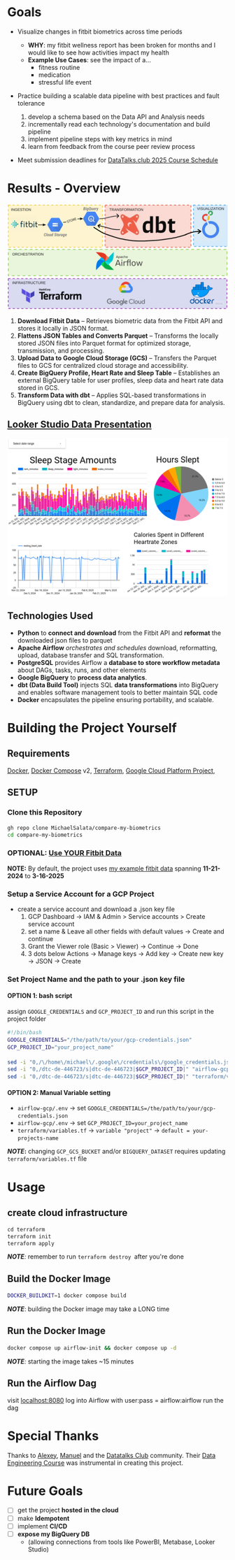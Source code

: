 # Goals
- Visualize changes in fitbit biometrics across time periods
	- **WHY**: my fitbit wellness report has been broken for months and I would like to see how activities impact my health
	- **Example Use Cases**: see the impact of a...
		- fitness routine
		- medication
		- stressful life event
- Practice building a scalable data pipeline with best practices and fault tolerance
	1. develop a schema based on the Data API and Analysis needs
	2. incrementally read each technology's documentation and build pipeline
	3. implement pipeline steps with key metrics in mind
	4. learn from feedback from the course peer review process

- Meet submission deadlines for [DataTalks.club 2025 Course Schedule](https://courses.datatalks.club/de-zoomcamp-2025/)

# Results - Overview
![Data Pipeline visualized](https://github.com/MichaelSalata/compare-my-biometrics/blob/main/imgs/orchestration_visualized.png)

1. **Download Fitbit Data** – Retrieves biometric data from the Fitbit API and stores it locally in JSON format.
2. **Flattens JSON Tables and Converts Parquet** – Transforms the locally stored JSON files into Parquet format for optimized storage, transmission, and processing.
3. **Upload Data to Google Cloud Storage (GCS)** – Transfers the Parquet files to GCS for centralized cloud storage and accessibility.
4. **Create BigQuery Profile, Heart Rate and Sleep Table** – Establishes an external BigQuery table for user profiles, sleep data and heart rate data stored in GCS.
5. **Transform Data with dbt** – Applies SQL-based transformations in BigQuery using dbt to clean, standardize, and prepare data for analysis.

## [Looker Studio Data Presentation](https://lookerstudio.google.com/reporting/62d48d66-0361-4d53-9927-ed9a604cafd9/page/30qCF)
![Looker Studio Preview](https://github.com/MichaelSalata/compare-my-biometrics/blob/main/imgs/Screenshot%20from%202025-03-24%2020-08-14.png)

## Technologies Used
- **Python** to **connect and download** from the Fitbit API and **reformat** the downloaded json files to parquet
- **Apache Airflow** *orchestrates and schedules* download, reformatting, upload, database transfer and SQL transformation.
- **PostgreSQL** provides Airflow a **database to store workflow metadata** about DAGs, tasks, runs, and other elements
- **Google BigQuery** to **process data analytics**.
- **dbt (Data Build Tool)** injects SQL **data transformations** into BigQuery and enables software management tools to better maintain SQL code 
- **Docker** encapsulates the pipeline ensuring portability, and scalable.

# Building the Project Yourself
## Requirements
[Docker](https://docs.docker.com/get-docker/),  [Docker Compose](https://docs.docker.com/compose/install/) v2,  [Terraform](https://developer.hashicorp.com/terraform/install?product_intent=terraform),  [Google Cloud Platform Project](https://console.cloud.google.com/),  

## SETUP
### Clone this Repository
```bash
gh repo clone MichaelSalata/compare-my-biometrics
cd compare-my-biometrics
```

### OPTIONAL: [Use YOUR Fitbit Data](https://github.com/MichaelSalata/compare-my-biometrics/blob/main/Include-Your-Fitbit-Data.md)
**NOTE:** By default, the project uses [my example fitbit data](https://github.com/MichaelSalata/compare-my-biometrics/tree/main/airflow-gcp/example_data)  spanning **11-21-2024**  to  **3-16-2025**

### Setup a Service Account for a GCP Project 
- create a service account and download a .json key file
	1. GCP Dashboard -> IAM & Admin > Service accounts > Create service account
	2. set a name & Leave all other fields with default values -> Create and continue
	3. Grant the Viewer role (Basic > Viewer) -> Continue -> Done
	4. 3 dots below Actions -> Manage keys -> Add key -> Create new key -> JSON -> Create

### Set **Project Name** and the **path to your  .json key file**
#### OPTION 1: bash script
assign `GOOGLE_CREDENTIALS` and `GCP_PROJECT_ID`  and run this script in the project folder
```bash
#!/bin/bash
GOOGLE_CREDENTIALS="/the/path/to/your/gcp-credentials.json"
GCP_PROJECT_ID="your_project_name"

sed -i "0,/\/home\/michael\/.google\/credentials\/google_credentials.json/s|/home/michael/.google/credentials/google_credentials.json|$GOOGLE_CREDENTIALS|" "airflow-gcp/.env"
sed -i "0,/dtc-de-446723/s|dtc-de-446723|$GCP_PROJECT_ID|" "airflow-gcp/.env"
sed -i "0,/dtc-de-446723/s|dtc-de-446723|$GCP_PROJECT_ID|" "terraform/variables.tf"
```
#### OPTION 2: Manual Variable setting
- `airflow-gcp/.env` -> set `GOOGLE_CREDENTIALS=/the/path/to/your/gcp-credentials.json` 
- `airflow-gcp/.env` -> set `GCP_PROJECT_ID=your_project_name`
- `terraform/variables.tf` -> `variable "project"` -> `default = your-projects-name`

***NOTE*:** changing `GCP_GCS_BUCKET` and/or `BIGQUERY_DATASET` requires updating `terraform/variables.tf` file

# Usage
## create cloud infrastructure
```
cd terraform
terraform init
terraform apply
```
***NOTE**:* remember to run `terraform destroy `after you're done
## Build the Docker Image
```bash
DOCKER_BUILDKIT=1 docker compose build
```
***NOTE***: building the Docker image may take a LONG time
## Run the Docker Image
```bash
docker compose up airflow-init && docker compose up -d
```
***NOTE**:* starting the image takes ~15 minutes
## Run the Airflow Dag
visit [localhost:8080](http://localhost:8080/)
log into Airflow with user:pass = airflow:airflow
run the dag 

# Special Thanks
Thanks to [Alexey](https://github.com/alexeygrigorev), [Manuel](https://github.com/ManuelGuerra1987) and the [Datatalks Club](https://datatalks.club/) community. Their [Data Engineering Course](https://github.com/DataTalksClub/data-engineering-zoomcamp) was instrumental in creating this project.

# Future Goals
- [ ] get the project **hosted in the cloud**
- [ ] make **Idempotent**
- [ ] implement **CI/CD**
- [ ] **expose my BigQuery DB**
	- (allowing connections from tools like PowerBI, Metabase, Looker Studio)
